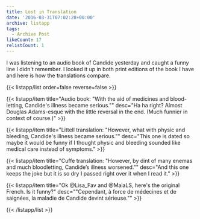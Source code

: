 ```yaml
---
title: Lost in Translation
date: '2016-03-31T07:02:28+00:00'
archive: listapp
tags: 
  - Archive Post
likeCount: 17
relistCount: 1
---
```


I was listening to an audio book of Candide yesterday and caught a funny line I didn't remember. I looked it up in both print editions of the book I have and here is how the translations compare.

<!--more-->

{{< listapp/list order=false reverse=false >}}

   {{< listapp/item title="Audio book: \"With the aid of medicines and blood-letting, Candide's illness became serious.\""
      desc="Ha ha right? Almost Douglas Adams-esque with the little reversal in the end. (Much funnier in context of course.)" >}}

   {{< listapp/item title="Littell translation: \"However, what with physic and bleeding, Candide's illness became serious.\""
      desc="This one is dated so maybe it would be funny if I thought physic and bleeding sounded like medical care instead of symptoms." >}}

   {{< listapp/item title="Cuffe translation: \"However, by dint of many enemas and much bloodletting, Candide’s illness worsened.\""
      desc="And this one keeps the joke but it is so dry I passed right over it when I read it." >}}

   {{< listapp/item title="Ok @Lisa_Fav and @MaiaLS, here's the original French. Is it funny?"
      desc="\"Cependant, à force de médecines et de saignées, la maladie de Candide devint sérieuse.\"" >}}

{{< /listapp/list >}}
